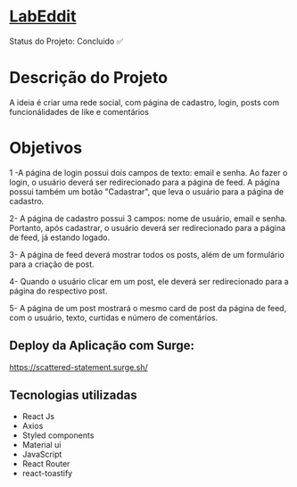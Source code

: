 # [LabEddit](https://scattered-statement.surge.sh/)
Status do Projeto: Concluido :white_check_mark:

# Descrição do Projeto
A ideia é criar uma rede social, com página de cadastro, login, posts com funcionálidades de like e comentários

# Objetivos

1 -A página de login possui dois campos de texto: email e senha. Ao fazer o login, o usuário deverá ser redirecionado para a página de feed. A página possui também um botão "Cadastrar", que leva o usuário para a página de cadastro.

2- A página de cadastro possui 3 campos: nome de usuário, email e senha. Portanto, após cadastrar, o usuário deverá ser redirecionado para a página de feed, já estando logado.

3- A página de feed deverá mostrar todos os posts, além de um formulário para a criação de post.
    
4- Quando o usuário clicar em um post, ele deverá ser redirecionado para a página do respectivo post. 

5- A página de um post mostrará o mesmo card de post da página de feed, com o usuário, texto, curtidas e número de comentários.


## Deploy da Aplicação com Surge: 

<https://scattered-statement.surge.sh/>

## Tecnologias utilizadas

-   React Js
-   Axios
-   Styled components
-  Material ui
-  JavaScript 
- React Router
- react-toastify

